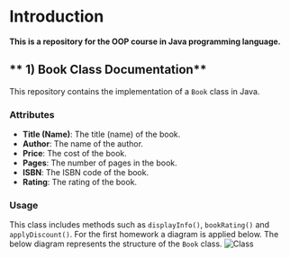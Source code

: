 # **Introduction**
**This is a repository for the OOP course in Java programming language.**
## ** 1) Book Class Documentation**
This repository contains the implementation of a `Book` class in Java.
### **Attributes**
- **Title (Name)**: The title (name) of the book.
- **Author**: The name of the author.
- **Price**: The cost of the book.
- **Pages**: The number of pages in the book.
- **ISBN**: The ISBN code of the book.
- **Rating**: The rating of the book.
### **Usage**
This class includes methods such as `displayInfo()`, `bookRating()` and `applyDiscount()`.
For the first homework a diagram is applied below. The below diagram represents the structure of the `Book` class.
![Class ](https://github.com/user-attachments/assets/8588009e-aadb-49d5-a050-8c3a1e53399f)

